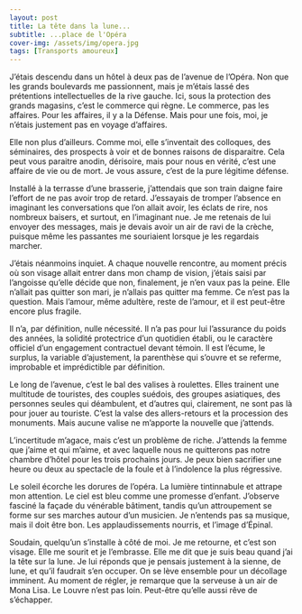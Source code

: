 ```yaml
---
layout: post
title: La tête dans la lune...
subtitle: ...place de l'Opéra
cover-img: /assets/img/opera.jpg
tags: [Transports amoureux]
---
```


J’étais descendu dans un hôtel à deux pas de l’avenue de l’Opéra. Non que les grands boulevards me passionnent, mais je m’étais lassé des prétentions intellectuelles de la rive gauche. Ici, sous la protection des grands magasins, c’est le commerce qui règne. Le commerce, pas les affaires. Pour les affaires, il y a la Défense. Mais pour une fois, moi, je n’étais justement pas en voyage d’affaires.

Elle non plus d’ailleurs. Comme moi, elle s’inventait des colloques, des séminaires, des prospects à voir et de bonnes raisons de disparaitre. Cela peut vous paraitre anodin, dérisoire, mais pour nous en vérité, c’est une affaire de vie ou de mort. Je vous assure, c’est de la pure légitime défense.

Installé à la terrasse d’une brasserie, j’attendais que son train daigne faire l’effort de ne pas avoir trop de retard. J’essayais de tromper l’absence en imaginant les conversations que l’on allait avoir, les éclats de rire, nos nombreux baisers, et surtout, en l’imaginant nue. Je me retenais de lui envoyer des messages, mais je devais avoir un air de ravi de la crèche, puisque même les passantes me souriaient lorsque je les regardais marcher.

J’étais néanmoins inquiet. A chaque nouvelle rencontre, au moment précis où son visage allait entrer dans mon champ de vision, j’étais saisi par l’angoisse qu’elle décide que non, finalement, je n’en vaux pas la peine. Elle n’allait pas quitter son mari, je n’allais pas quitter ma femme. Ce n’est pas la question. Mais l’amour, même adultère, reste de l’amour, et il est peut-être encore plus fragile.

Il n’a, par définition, nulle nécessité. Il n’a pas pour lui l’assurance du poids des années, la solidité protectrice d’un quotidien établi, ou le caractère officiel d’un engagement contractuel devant témoin. Il est l’écume, le surplus, la variable d’ajustement, la parenthèse qui s’ouvre et se referme, improbable et imprédictible par définition.

Le long de l’avenue, c’est le bal des valises à roulettes. Elles trainent une multitude de touristes, des couples suédois, des groupes asiatiques, des personnes seules qui déambulent, et d’autres qui, clairement, ne sont pas là pour jouer au touriste. C’est la valse des allers-retours et la procession des monuments. Mais aucune valise ne m’apporte la nouvelle que j’attends.

L’incertitude m’agace, mais c’est un problème de riche. J’attends la femme que j’aime et qui m’aime, et avec laquelle nous ne quitterons pas notre chambre d’hôtel pour les trois prochains jours. Je peux bien sacrifier une heure ou deux au spectacle de la foule et à l’indolence la plus régressive.

Le soleil écorche les dorures de l’opéra. La lumière tintinnabule et attrape mon attention. Le ciel est bleu comme une promesse d’enfant. J’observe fasciné la façade du vénérable bâtiment, tandis qu’un attroupement se forme sur ses marches autour d’un musicien. Je n’entends pas sa musique, mais il doit être bon. Les applaudissements nourris, et l’image d’Épinal.

Soudain, quelqu’un s’installe à côté de moi. Je me retourne, et c’est son visage. Elle me sourit et je l’embrasse. Elle me dit que je suis beau quand j’ai la tête sur la lune. Je lui réponds que je pensais justement à la sienne, de lune, et qu’il faudrait s’en occuper. On se lève ensemble pour un décollage imminent. Au moment de régler, je remarque que la serveuse à un air de Mona Lisa. Le Louvre n’est pas loin. Peut-être qu’elle aussi rêve de s’échapper.
